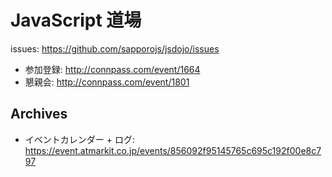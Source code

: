 # JavaScript 道場

issues: https://github.com/sapporojs/jsdojo/issues

* 参加登録: http://connpass.com/event/1664
* 懇親会: http://connpass.com/event/1801

## Archives
* イベントカレンダー + ログ: https://event.atmarkit.co.jp/events/856092f95145765c695c192f00e8c797

